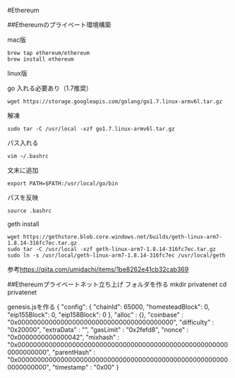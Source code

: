 #Ethereum

##Ethereumのプライベート環境構築

mac版

    brew tap ethereum/ethereum
    brew install ethereum

linux版

go 入れる必要あり（1.7推奨）

    wget https://storage.googleapis.com/golang/go1.7.linux-armv6l.tar.gz
    
解凍

    sudo tar -C /usr/local -xzf go1.7.linux-armv6l.tar.gz
パス入れる

    vim ~/.bashrc

文末に追加

    export PATH=$PATH:/usr/local/go/bin

パスを反映


    source .bashrc

geth install

    wget https://gethstore.blob.core.windows.net/builds/geth-linux-arm7-1.8.14-316fc7ec.tar.gz
    sudo tar -C /usr/local -xzf geth-linux-arm7-1.8.14-316fc7ec.tar.gz
    sudo ln -s /usr/local/geth-linux-arm7-1.8.14-316fc7ec /usr/local/geth

参考<https://qiita.com/umidachi/items/1be8262e41cb32cab369>

##Ethereumプライベートネット立ち上げ
フォルダを作る
    mkdir privatenet
    cd privatenet

genesis.jsを作る
    {
        "config": {
            "chainId": 65000,
            "homesteadBlock": 0,
            "eip155Block": 0,
            "eip158Block": 0
        },
        "alloc"      : {},
        "coinbase"   : "0x0000000000000000000000000000000000000000",
        "difficulty" : "0x20000",
        "extraData"  : "",
        "gasLimit"   : "0x2fefd8",
        "nonce"      : "0x0000000000000042",
        "mixhash"    : "0x0000000000000000000000000000000000000000000000000000000000000000",
        "parentHash" : "0x0000000000000000000000000000000000000000000000000000000000000000",
        "timestamp"  : "0x00"
    }

